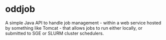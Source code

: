 # oddjob

A simple Java API to handle job management - within a web service hosted by something like Tomcat - that allows jobs to run either locally, or submitted to SGE or SLURM cluster schedulers.

